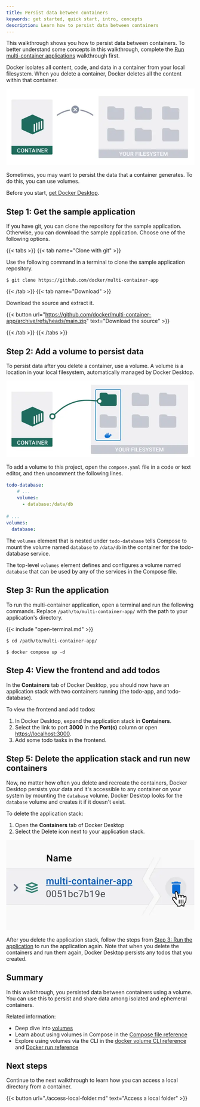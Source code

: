 ```yaml
---
title: Persist data between containers
keywords: get started, quick start, intro, concepts
description: Learn how to persist data between containers
---
```


This walkthrough shows you how to persist data between containers. To better understand some concepts in this walkthrough, complete the [Run multi-container applications](./multi-container-apps.md) walkthrough first.

Docker isolates all content, code, and data in a container from your local filesystem. When you delete a container, Docker deletes all the content within that container.

![Data isolation diagram](images/getting-started-isolation.webp?w=400)

Sometimes, you may want to persist the data that a container generates. To do this, you can use volumes.

Before you start, [get Docker Desktop](../../get-docker.md).

## Step 1: Get the sample application

If you have git, you can clone the repository for the sample application. Otherwise, you can download the sample application. Choose one of the following options.

{{< tabs >}}
{{< tab name="Clone with git" >}}

Use the following command in a terminal to clone the sample application repository.

```console
$ git clone https://github.com/docker/multi-container-app
```

{{< /tab >}}
{{< tab name="Download" >}}

Download the source and extract it.

{{< button url="https://github.com/docker/multi-container-app/archive/refs/heads/main.zip" text="Download the source" >}}

{{< /tab >}}
{{< /tabs >}}

## Step 2: Add a volume to persist data

To persist data after you delete a container, use a volume. A volume is a location in your local filesystem, automatically managed by Docker Desktop.

![Volume diagram](images/getting-started-volume.webp?w=400)

To add a volume to this project, open the `compose.yaml` file in a code or text editor, and then uncomment the following lines.

```yaml
todo-database:
    # ...
    volumes:
      - database:/data/db

# ...
volumes:
  database:
```

The `volumes` element that is nested under `todo-database` tells Compose to mount the volume named `database` to `/data/db` in the container for the todo-database service.

The top-level `volumes` element defines and configures a volume named `database` that can be used by any of the services in the Compose file.

## Step 3: Run the application

To run the multi-container application, open a terminal and run the following commands. Replace `/path/to/multi-container-app/` with the path to your application's directory.

{{< include "open-terminal.md" >}}

```console
$ cd /path/to/multi-container-app/
```
```console
$ docker compose up -d
```

## Step 4: View the frontend and add todos

In the **Containers** tab of Docker Desktop, you should now have an application stack with two containers running (the todo-app, and todo-database).

To view the frontend and add todos:

1. In Docker Desktop, expand the application stack in **Containers**.
2. Select the link to port **3000** in the **Port(s)** column or open [https://localhost:3000](https://localhost:3000)⁠.
3. Add some todo tasks in the frontend.

## Step 5: Delete the application stack and run new containers

Now, no matter how often you delete and recreate the containers, Docker Desktop persists your data and it's accessible to any container on your system by mounting the `database` volume. Docker Desktop looks for the `database` volume and creates it if it doesn't exist.

To delete the application stack:

1. Open the **Containers** tab of Docker Desktop
2. Select the Delete icon next to your application stack.

![Deleting the application stack](images/getting-started-delete-stack.webp?w=300&border=true)

After you delete the application stack, follow the steps from [Step 3: Run the
application](#step-3-run-the-application) to run the application again. Note
that when you delete the containers and run them again, Docker Desktop persists any todos that you created.

## Summary

In this walkthrough, you persisted data between containers using a volume. You can use this to persist and share data among isolated and ephemeral containers.

Related information:

- Deep dive into [volumes](../../storage/volumes.md)
- Learn about using volumes in Compose in the [Compose file reference](../../compose/compose-file/_index.md)
- Explore using volumes via the CLI in the [docker volume CLI reference](../../engine/reference/commandline/volume_create.md) and [Docker run reference](/reference/run/)

## Next steps

Continue to the next walkthrough to learn how you can access a local directory from a container.

{{< button url="./access-local-folder.md" text="Access a local folder" >}}